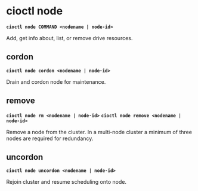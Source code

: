 # cioctl node

**`cioctl node COMMAND <nodename | node-id>`**

Add, get info about, list, or remove drive resources.

## **cordon**

**`cioctl node cordon <nodename | node-id>`**

Drain and cordon node for maintenance.

## **remove**

**`cioctl node rm <nodename | node-id>`**
**`cioctl node remove <nodename | node-id>`**

Remove a node from the cluster. In a multi-node cluster a minimum of three nodes are required for redundancy.

## **uncordon**

**`cioctl node uncordon <nodename | node-id>`**

Rejoin cluster and resume scheduling onto node.
